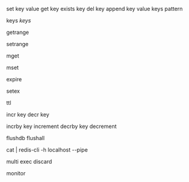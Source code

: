 set key value <!-- untuk menambahkan data ke redis -->
get key <!-- untuk mengambil data -->
exists key <!-- untuk mengecek apakah key yang dituliskan ada -->
del key <!-- untuk menghapus data di redis -->
append key value <!-- untuk menambah value kedalam key yang sudah ada -->
keys pattern <!-- untuk mengambil semua key atau beberapa key --> <!-- pattern disini menggunakan regex dari redisnya -->

keys *<nama keys> <!-- maka ini akan mencari keys dengan akhiran nama keys yang di inginkan -->
keys <nama keys>* <!-- kebalikanya dari yang atas -->


getrange <nama keys> <start di karakter keberapa> <berakhir di karakter keberapa> <!-- untuk mengambil data berdasarkan jumlah karakter yang di inginkan dari depan -->

setrange <nama keys> <start dari karakter keberapa> <value yang baru> <!-- untuk mengganti beberapa karakter di value -->

mget <nama keys> <nama keys> <!-- untuk mengambil data dengan cara banyak -->

mset <nama keys> <value> <nama keys> <value> <!-- untuk set data dengan banyak -->

expire <nama keys> <second> <!-- menambahkan waktu menggunakan detik ke keys yang sudah ada di redis -->

setex <nama keys> <second> <value> <!-- set data baru ke redis dengan tambahan expire time -->

ttl <nama keys> <!-- untuk mengetahui berapa lama lagi data itu akan expire -->

incr key <!-- untuk melakukan increment data valuenya berupa string integer naik 1 -->
decr key <!-- kebalikanya dari yang atas -->

incrby key increment  <!-- kenaikan valuenya sesuai yang kita mau -->
decrby key decrement <!-- kebalikanya dari yang atas -->

flushdb <!-- menghapus semua data di dalem redis yang ada di db yang kita select -->
flushall <!-- menghapus semua data yang ada di dalam redis dan tidak peduli db manapun -->

cat <nama file> | redis-cli -h localhost --pipe <!-- untuk migrasi db ke redis -->

<!-- Transaction -->

multi <!-- digunakan untuk memulai transaction -->
exec <!-- untuk mengeksekusi semua perintah yang ada -->
discard <!-- untuk membatalkan semua perintah yang sudah kita lakukan -->

monitor <!-- untuk memonitor semua data yang masuk ke redis -->